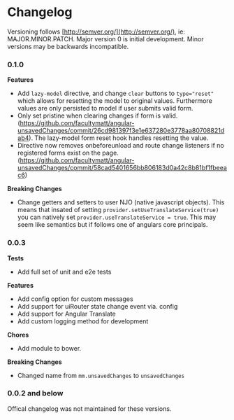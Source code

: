 # Changelog

Versioning follows [http://semver.org/](http://semver.org/), ie: MAJOR.MINOR.PATCH. Major version 0 is initial development. Minor versions may be backwards incompatible.

### 0.1.0

**Features**

- Add `lazy-model` directive, and change `clear` buttons to `type="reset"` which allows for resetting the model to original values. Furthermore values are only persisted to model if user submits valid form.
- Only set pristine when clearing changes if form is valid. (https://github.com/facultymatt/angular-unsavedChanges/commit/26cd981397f3e1e637280e3778aa80708821dab4). The lazy-model form reset hook handles resetting the value. 
- Directive now removes onbeforeunload and route change listeners if no registered forms exist on the page. (https://github.com/facultymatt/angular-unsavedChanges/commit/58cad5401656bb806183d0a42c8b81bf1fbeeac6)

**Breaking Changes**

- Change getters and setters to user NJO (native javascript objects). This means that insated of setting `provider.setUseTranslateService(true)` you can natively set `provider.useTranslateService = true`. This may seem like semantics but if follows one of angulars core principals. 

### 0.0.3

**Tests**

- Add full set of unit and e2e tests

**Features**

- Add config option for custom messages
- Add support for uiRouter state change event via. config
- Add support for Angular Translate
- Add custom logging method for development

**Chores**

- Add module to bower. 

**Breaking Changes**

- Changed name from `mm.unsavedChanges` to `unsavedChanges`


### 0.0.2 and below

Offical changelog was not maintained for these versions.  
